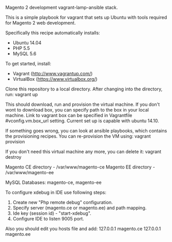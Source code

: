 Magento 2 development vagrant-lamp-ansible stack.

This is a simple playbook for vagrant that sets up Ubuntu with tools required for Magento 2 web development.

Specifically this recipe automatically installs:
- Ubuntu 14.04
- PHP 5.5
- MySQL 5.6

To get started, install:
- Vagrant (http://www.vagrantup.com/)
- VirtualBox (https://www.virtualbox.org/)

Clone this repository to a local directory. After changing into the directory, run:
    vagrant up

This should download, run and provision the virtual machine.
If you don't wont to download box, you can specify path to the box in your local machine.
Link to vagrant box can be specified in Vagrantfile #vconfig.vm.box_url setting. Current set up is capable with ubuntu 14.10.

If something goes wrong, you can look at ansible playbooks, which contains the provisioning recipes.
You can re-provision the VM using:
    vagrant provision

If you don't need this virtual machine any more, you can delete it:
    vagrant destroy

Magento CE directory - /var/www/magento-ce
Magento EE directory - /var/www/magento-ee

MySQL Databases: magento-ce, magento-ee

To configure xdebug in IDE use following steps:
1) Create new "Php remote debug" configuration.
2) Specify server (magento.ce or magento.ee) and path mapping.
3) Ide key (session id) - "start-xdebug".
4) Configure IDE to listen 9005 port.

Also you should edit you hosts file and add:
127.0.0.1    magento.ce
127.0.0.1    magento.ee